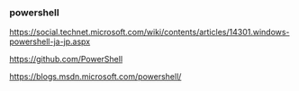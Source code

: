 ### powershell

https://social.technet.microsoft.com/wiki/contents/articles/14301.windows-powershell-ja-jp.aspx

https://github.com/PowerShell


https://blogs.msdn.microsoft.com/powershell/



























